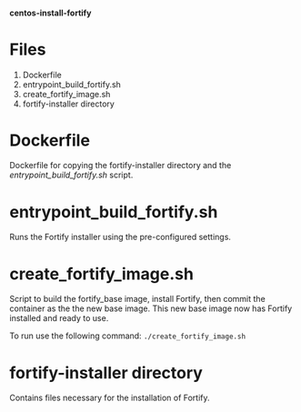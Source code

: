 #### centos-install-fortify

# Files

1. Dockerfile
2. entrypoint_build_fortify.sh
3. create_fortify_image.sh
4. fortify-installer directory

# Dockerfile

Dockerfile for copying the fortify-installer directory and the *entrypoint_build_fortify.sh* script.

# entrypoint_build_fortify.sh

Runs the Fortify installer using the pre-configured settings.

# create_fortify_image.sh

Script to build the fortify_base image, install Fortify, then commit the container as the the new base image. This new base image now has Fortify installed and ready to use.

To run use the following command: `./create_fortify_image.sh`

# fortify-installer directory

Contains files necessary for the installation of Fortify.


